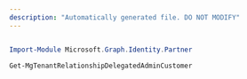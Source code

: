 ```yaml
---
description: "Automatically generated file. DO NOT MODIFY"
---
```


```powershell

Import-Module Microsoft.Graph.Identity.Partner

Get-MgTenantRelationshipDelegatedAdminCustomer

```
